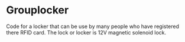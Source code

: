 # Grouplocker
Code for a locker that can be use by many people who have registered there RFID card. The lock or locker is 12V magnetic solenoid lock.
